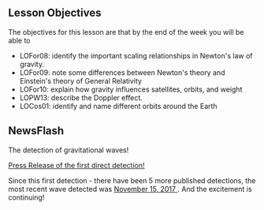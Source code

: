 ## Lesson Objectives

The objectives for this lesson are that by the end of the week you will be able to

* LOFor08: identify the important scaling relationships in Newton's law of gravity.
* LOFor09: note some differences between Newton's theory and Einstein's theory of General Relativity
* LOFor10: explain how gravity influences satellites, orbits, and weight 
* LOPW13: describe the Doppler effect.
* LOCos01: identify and name different orbits around the Earth

## NewsFlash
The detection of gravitational waves!

<a href="https://www.ligo.caltech.edu/news/ligo20160211" target="_blank">Press Release of the first direct detection!</a>

Since this first detection - there have been 5 more published detections, the most recent wave detected was <a href ="https://www.ligo.org/detections/GW170608.php" target="_blank"> November 15, 2017 </a>. And the excitement is continuing! 
